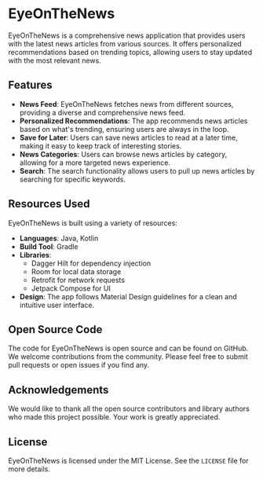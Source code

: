 # EyeOnTheNews

EyeOnTheNews is a comprehensive news application that provides users with the latest news articles from various sources. 
It offers personalized recommendations based on trending topics, allowing users to stay updated with the most relevant news.

## Features

- **News Feed**: EyeOnTheNews fetches news from different sources, providing a diverse and comprehensive news feed.
- **Personalized Recommendations**: The app recommends news articles based on what's trending, ensuring users are always in the loop.
- **Save for Later**: Users can save news articles to read at a later time, making it easy to keep track of interesting stories.
- **News Categories**: Users can browse news articles by category, allowing for a more targeted news experience.
- **Search**: The search functionality allows users to pull up news articles by searching for specific keywords.

## Resources Used

EyeOnTheNews is built using a variety of resources:

- **Languages**: Java, Kotlin
- **Build Tool**: Gradle
- **Libraries**:
    - Dagger Hilt for dependency injection
    - Room for local data storage
    - Retrofit for network requests
    - Jetpack Compose for UI
- **Design**: The app follows Material Design guidelines for a clean and intuitive user interface.

## Open Source Code

The code for EyeOnTheNews is open source and can be found on GitHub. We welcome contributions from the community. 
Please feel free to submit pull requests or open issues if you find any.

## Acknowledgements

We would like to thank all the open source contributors and library authors who made this project possible. Your work is greatly appreciated.

## License

EyeOnTheNews is licensed under the MIT License. See the `LICENSE` file for more details.
